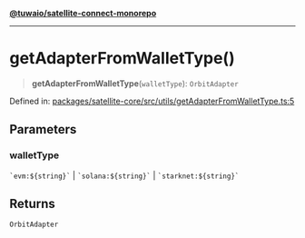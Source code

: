 [**@tuwaio/satellite-connect-monorepo**](../../../README.md)

***

# getAdapterFromWalletType()

> **getAdapterFromWalletType**(`walletType`): `OrbitAdapter`

Defined in: [packages/satellite-core/src/utils/getAdapterFromWalletType.ts:5](https://github.com/TuwaIO/satellite-connect/blob/46085d28e0b4ff146f6da7e03a614830032927cd/packages/satellite-core/src/utils/getAdapterFromWalletType.ts#L5)

## Parameters

### walletType

`` `evm:${string}` `` | `` `solana:${string}` `` | `` `starknet:${string}` ``

## Returns

`OrbitAdapter`
